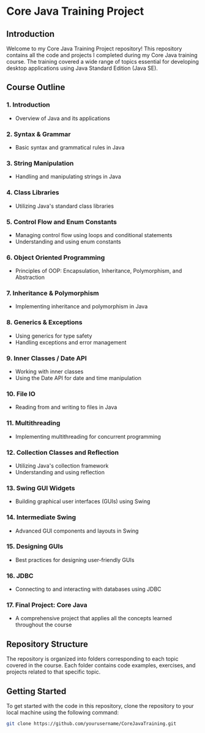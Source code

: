 # Core Java Training Project

## Introduction

Welcome to my Core Java Training Project repository! This repository contains all the code and projects I completed during my Core Java training course. The training covered a wide range of topics essential for developing desktop applications using Java Standard Edition (Java SE).

## Course Outline

### 1. Introduction
- Overview of Java and its applications

### 2. Syntax & Grammar
- Basic syntax and grammatical rules in Java

### 3. String Manipulation
- Handling and manipulating strings in Java

### 4. Class Libraries
- Utilizing Java's standard class libraries

### 5. Control Flow and Enum Constants
- Managing control flow using loops and conditional statements
- Understanding and using enum constants

### 6. Object Oriented Programming
- Principles of OOP: Encapsulation, Inheritance, Polymorphism, and Abstraction

### 7. Inheritance & Polymorphism
- Implementing inheritance and polymorphism in Java

### 8. Generics & Exceptions
- Using generics for type safety
- Handling exceptions and error management

### 9. Inner Classes / Date API
- Working with inner classes
- Using the Date API for date and time manipulation

### 10. File IO
- Reading from and writing to files in Java

### 11. Multithreading
- Implementing multithreading for concurrent programming

### 12. Collection Classes and Reflection
- Utilizing Java's collection framework
- Understanding and using reflection

### 13. Swing GUI Widgets
- Building graphical user interfaces (GUIs) using Swing

### 14. Intermediate Swing
- Advanced GUI components and layouts in Swing

### 15. Designing GUIs
- Best practices for designing user-friendly GUIs

### 16. JDBC
- Connecting to and interacting with databases using JDBC

### 17. Final Project: Core Java
- A comprehensive project that applies all the concepts learned throughout the course

## Repository Structure

The repository is organized into folders corresponding to each topic covered in the course. Each folder contains code examples, exercises, and projects related to that specific topic.

## Getting Started

To get started with the code in this repository, clone the repository to your local machine using the following command:

```bash
git clone https://github.com/yourusername/CoreJavaTraining.git
